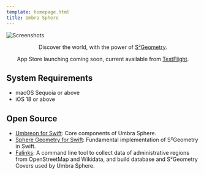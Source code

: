 ```yaml
---
template: homepage.html
title: Umbra Sphere
---
```


<style>
.page-header {
    display: flex;
    justify-content: center;
    align-items: center;
    gap: 0.5em;
}

.page-header::before {
    display: inline-block;
    content: image-set('/app-icon-64x64@1x.png' 1x, '/app-icon-64x64@2x.png' 2x, '/app-icon-64x64@3x.png' 3x);
}

.subtitle {
    text-align: center;
}
</style>

![Screenshots](/screenshots.png)

<div class="subtitle">

Discover the world, with the power of [S²Geometry](http://s2geometry.io).

<!--[![](https://toolbox.marketingtools.apple.com/api/v2/badges/download-on-the-app-store/black/en-us)](https://apps.apple.com/app/id6753129532)-->

App Store launching coming soon, current available from [TestFlight](https://testflight.apple.com/join/PcmWvqUC).

</div>

## System Requirements
- macOS Sequoia or above
- iOS 18 or above

## Open Source
- [Umbreon for Swift](https://github.com/lucka-me/umbreon-swift): Core components of Umbra Sphere.
- [Sphere Geometry for Swift](https://github.com/lucka-me/sphere-geometry-swift): Fundamental implementation of S²Geometry in Swift.
- [Falinks](https://github.com/lucka-me/falinks): A command line tool to collect data of administrative regions from OpenStreetMap and Wikidata, and build database and S²Geometry Covers used by Umbra Sphere.